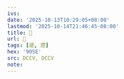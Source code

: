 ```yaml
---
ivs:
date: '2025-10-13T10:29:05+08:00'
lastmod: '2025-10-14T21:46:45-08:00'
title: 􂂁
url: 􂂁
tags: [遞, 遰]
hex: '905E'
src: DCCV, DCCV
note:
---
```

